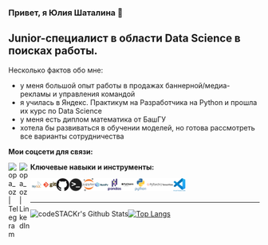 ### Привет, я Юлия Шаталина 👋

## Junior-специалист в области Data Science  в поисках работы.

Несколько фактов обо мне:
- у меня большой опыт работы в продажах баннерной/медиа-рекламы и управления командой
- я училась в  Яндекс. Практикум на Разработчика на Python и прошла их курс по Data Science
- у меня есть диплом математика от БашГУ
- хотела бы развиваться в обучении моделей, но готова рассмотреть все варианты сотрудничества

**Мои соцсети для связи:**

[<img align="left" alt="opa_oz | Telegram" width="22px" src="https://cdn.jsdelivr.net/npm/simple-icons@v3/icons/telegram.svg" />][tg]
[<img align="left" alt="opa_oz | LinkedIn" width="22px" src="https://cdn.jsdelivr.net/npm/simple-icons@v3/icons/linkedin.svg" />][in]


**Ключевые навыки и инструменты:**

<img align="left" alt="MySQL" width="26px" src="https://raw.githubusercontent.com/github/explore/80688e429a7d4ef2fca1e82350fe8e3517d3494d/topics/mysql/mysql.png" />
<img align="left" alt="Git" width="26px" src="https://raw.githubusercontent.com/github/explore/80688e429a7d4ef2fca1e82350fe8e3517d3494d/topics/git/git.png" />
<img align="left" alt="GitHub" width="26px" src="https://raw.githubusercontent.com/github/explore/78df643247d429f6cc873026c0622819ad797942/topics/github/github.png" />
<img align="left" alt="HTML5" width="26px" src="https://raw.githubusercontent.com/github/explore/80688e429a7d4ef2fca1e82350fe8e3517d3494d/topics/terminal/terminal.png" />
<img align="left" alt="HTML5" width="26px" src="https://github.com/devicons/devicon/blob/master/icons/jupyter/jupyter-original-wordmark.svg" />
<img align="left" alt="HTML5" width="26px" src="https://github.com/devicons/devicon/blob/master/icons/numpy/numpy-original-wordmark.svg" />
<img align="left" alt="HTML5" width="26px" src="https://github.com/devicons/devicon/blob/master/icons/pandas/pandas-original-wordmark.svg" />
<img align="left" alt="HTML5" width="26px" src="https://github.com/devicons/devicon/blob/master/icons/pycharm/pycharm-original-wordmark.svg" />
<img align="left" alt="HTML5" width="26px" src="https://github.com/devicons/devicon/blob/master/icons/python/python-original-wordmark.svg" />
<img align="left" alt="HTML5" width="26px" src="https://github.com/devicons/devicon/blob/master/icons/pytorch/pytorch-original-wordmark.svg" />
<img align="left" alt="HTML5" width="26px" src="https://github.com/devicons/devicon/blob/master/icons/tensorflow/tensorflow-line-wordmark.svg" />
<img align="left" alt="HTML5" width="26px" src="https://github.com/devicons/devicon/blob/master/icons/vscode/vscode-original-wordmark.svg" />


<br />
<br />

---

<img align="left" alt="codeSTACKr's Github Stats" src="https://github-readme-stats.vercel.app/api?username=opa-oz&show_icons=true&hide_border=true" />

[![Top Langs](https://github-readme-stats.vercel.app/api/top-langs/?username=fromufawithlove)](https://github.com/anuraghazra/github-readme-stats)


[tg]: https://t.me/orangelu
[in]: https://www.linkedin.com/in/%D1%88%D0%B0%D1%82%D0%B0%D0%BB%D0%B8%D0%BD%D0%B0-%D1%8E%D0%BB%D0%B8%D1%8F-55934478
